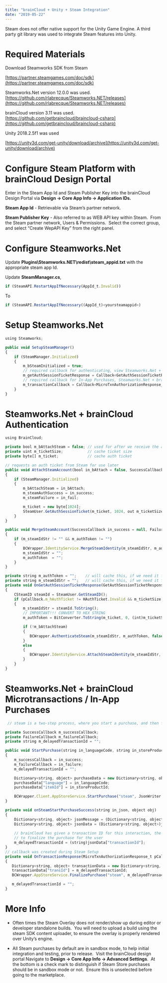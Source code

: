 ```yaml
---
title: "brainCloud + Unity + Steam Integration"
date: "2019-05-22"
---
```


Steam does not offer native support for the Unity Game Engine. A third party git library was used to integrate Steam features into Unity.  

# Required Materials

Download Steamworks SDK from Steam

[https://partner.steamgames.com/doc/sdk](https://partner.steamgames.com/doc/sdk)

Steamworks.Net version 12.0.0 was used.  
[https://github.com/rlabrecque/Steamworks.NET/releases](https://github.com/rlabrecque/Steamworks.NET/releases)

brainCloud version 3.11 was used.  
[https://github.com/getbraincloud/braincloud-csharp](https://github.com/getbraincloud/braincloud-csharp)

Unity 2018.2.5f1 was used

[https://unity3d.com/get-unity/download/archive](https://unity3d.com/get-unity/download/archive)

# Configure Steam Platform with brainCloud Design Portal

Enter in the Steam App Id and Steam Publisher Key into the brainCloud Design Portal via **Design -> Core App Info -> Application IDs.**  

**Steam App Id** \- Retrievable via Steam’s partner network.

**Steam Publisher Key** \- Also referred to as WEB API key within Steam.  From the Steam partner network, Users & Permissions.  Select the correct group, and select “Create WepAPI Key” from the right panel.  

# Configure Steamworks.Net

Update **Plugins\\Steamworks.NET\\redist\\steam_appid.txt** with the appropriate steam app Id.  

Update **SteamManager.cs**,  
```js
if (SteamAPI.RestartAppIfNecessary(AppId_t.Invalid))
```
To
```js
if (SteamAPI.RestartAppIfNecessary((AppId_t)<yoursteamappid>) 
```
# Setup Steamworks.Net
```js
using Steamworks;

public void SetupSteamManager()
{
    if (SteamManager.Initialized)
    {
        m_bSteamInitialized = true;
        // required callback for authenticating, view Steamworks.Net + brainCloud Authentication
        m_getAuthSessionTicketResponse = Callback<GetAuthSessionTicketResponse_t>.Create(OnGetAuthSessionTicketResponse);
        // required callback for In-App Purchases, Steamworks.Net + brainCloud Microtransactions
        m_transactionCallback = Callback<MicroTxnAuthorizationResponse_t>.Create(OnTransactionResponse);
    }        
}
```
# Steamworks.Net + brainCloud Authentication
```js
using BrainCloud;

private bool m_bAttachSteam = false; // used for after we receive the auth response
private uint m_ticketSize;           // cache ticket size
private byte[] m_ticket;             // cache auth ticket

// requests an auth ticket from Steam for use later
public void AttachSteamAccount(bool in_bAttach = false, SuccessCallback in_success = null, FailureCallback in_fail = null)
{
    if (SteamManager.Initialized)
    {
        m_bAttachSteam = in_bAttach;
        m_steamAuthSuccess = in_success;
        m_steamFailure = in_fail;

        m_ticket = new byte[1024];
        SteamUser.GetAuthSessionTicket(m_ticket, 1024, out m_ticketSize);
    }
}

public void MergeSteamAccount(SuccessCallback in_success = null, FailureCallback in_fail = null, object in_obj = null)
{
    if (m_steamIdStr != "" && m_authToken != "")
    {
        BCWrapper.IdentityService.MergeSteamIdentity(m_steamIdStr, m_authToken, in_success, in_fail, in_obj);
        m_steamIdStr = ""; 
        m_authToken  = "";
    }
}

private string m_authToken = "";    // will cache this, if we need it for a merge
private string m_steamIdStr = "";   // will cache this, if we need it for a merge
private void OnGetAuthSessionTicketResponse(GetAuthSessionTicketResponse_t pCallback)
{
    CSteamID steamId = SteamUser.GetSteamID();
    if (pCallback.m_hAuthTicket != HAuthTicket.Invalid && m_ticketSize != 0)
    {
        m_steamIdStr = steamId.ToString();
        // IMPORTANT!!! CONVERT TO HEX STRING
        m_authToken = BitConverter.ToString(m_ticket, 0, (int)m_ticketSize).Replace("-", string.Empty);

        if (!m_bAttachSteam)
        {
           BCWrapper.AuthenticateSteam(m_steamIdStr, m_authToken, false, m_steamAuthSuccess, m_steamFailure, m_steamObj);
        }
        else
        {
           BCWrapper.IdentityService.AttachSteamIdentity(m_steamIdStr, m_authToken, m_steamAuthSuccess, m_steamFailure, m_steamObj);
        }
    }
}
```
# Steamworks.Net + brainCloud Microtransactions / In-App Purchases
```js
 // steam is a two-step process, where you start a purchase, and then finalize it

private SuccessCallback m_successCallback;
private FailureCallback m_failureCallback;
private string m_delayedTransactionId = "";

public void StartPurchase(string in_languageCode, string in_storeProductId, SuccessCallback in_success = null, FailureCallback in_fail = null)
{
    m_successCallback = in_success;
    m_failureCallback = in_failure;
    m_delayedTransactionId = "";

    Dictionary<string, object> purchaseData = new Dictionary<string, object>();
    purchaseData["language"] = in_languageCode;
    purchaseData["itemId"] = in_storeProductId;

    BCWrapper.Client.AppStoreService.StartPurchase("steam", JsonWriter.Serialize(purchaseData), onSteamStartPurchaseSuccess, m_failureCallback);
}

private void onSteamStartPurchaseSuccess(string in_json, object obj)
{
    Dictionary<string, object> jsonMessage = (Dictionary<string, object>)JsonReader.Deserialize(in_json);
    Dictionary<string, object> jsonData = (Dictionary<string, object>)jsonMessage["data"];
    
    // brainCloud has given a transaction ID for this interaction, the STEAM overlay will popup
    // to finalize the purchase for the user        
    m_delayedTransactionId = (string)jsonData["transactionId"];
}
// callback was created during Steam Setup 
private void OnTransactionResponse(MicroTxnAuthorizationResponse_t pCallback)
{
   Dictionary<string, object> transactionData = new Dictionary<string, object>();
   transactionData["transId"] = m_delayedTransactionId;
   BCWrapper.AppStoreService.FinalizePurchase("steam", m_delayedTransactionId, JsonWriter.Serialize(transactionData), m_successCallback, m_failureCallback);

   m_delayedTransactionId = "";
}
```
# More Info

- Often times the Steam Overlay does not render/show up during editor or developer standalone builds.  You will need to upload a build using the steam SDK content uploader, to ensure the overlay is properly rendered over Unity’s engine.  
      
    
- All Steam purchases by default are in sandbox mode, to help initial integration and testing, prior to release.  Visit the brainCloud design portal Navigate to **Design -> Core App Info -> Advanced Settings**.  At the bottom is a check mark to distinguish if Steam Store purchases should be in sandbox mode or not.  Ensure this is unselected before going to the marketplace.
